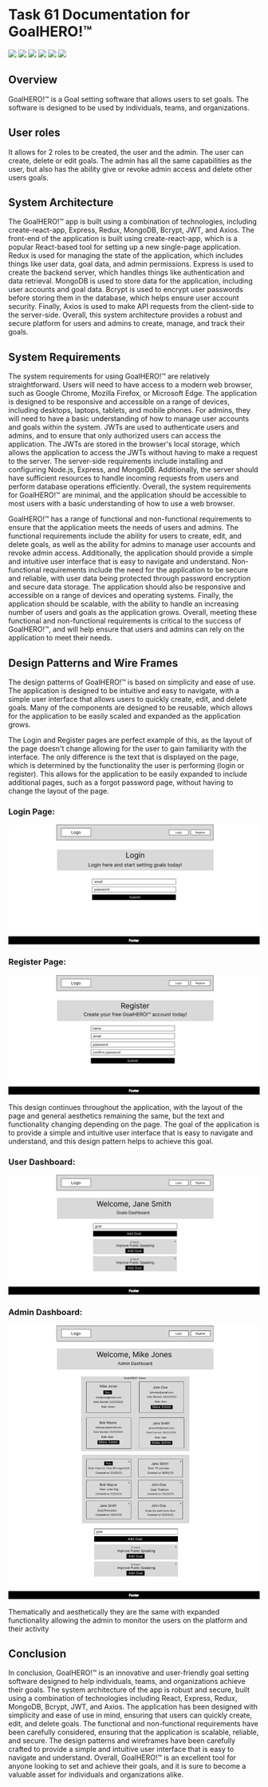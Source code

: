 # Task 61 Documentation for GoalHERO!™

![](https://img.shields.io/badge/React-20232A?style=for-the-badge&logo=react&logoColor=61DAFB)
![](https://img.shields.io/badge/JavaScript-F7DF1E?style=for-the-badge&logo=javascript&logoColor=black)
![](https://img.shields.io/badge/MongoDB-4EA94B?style=for-the-badge&logo=mongodb&logoColor=white)
![](https://img.shields.io/badge/json%20web%20tokens-323330?style=for-the-badge&logo=json-web-tokens&logoColor=pink)
![](https://img.shields.io/badge/Express.js-404D59?style=for-the-badge)
![](https://img.shields.io/badge/Redux-593D88?style=for-the-badge&logo=redux&logoColor=white)
## Overview
GoalHERO!™ is a Goal setting software that allows users to set goals. The software is designed to be used by individuals, teams, and organizations. 

## User roles
It allows for 2 roles to be created, the user and the admin. The user can create, delete or edit goals. The admin has all the same capabilities as the user, but also has the ability give or revoke admin access and delete other users goals.

## System Architecture   
The GoalHERO!™ app is built using a combination of technologies, including create-react-app, Express, Redux, MongoDB, Bcrypt, JWT, and Axios. The front-end of the application is built using create-react-app, which is a popular React-based tool for setting up a new single-page application. Redux is used for managing the state of the application, which includes things like user data, goal data, and admin permissions. Express is used to create the backend server, which handles things like authentication and data retrieval. MongoDB is used to store data for the application, including user accounts and goal data. Bcrypt is used to encrypt user passwords before storing them in the database, which helps ensure user account security. Finally, Axios is used to make API requests from the client-side to the server-side. Overall, this system architecture provides a robust and secure platform for users and admins to create, manage, and track their goals.

## System Requirements

The system requirements for using GoalHERO!™ are relatively straightforward. Users will need to have access to a modern web browser, such as Google Chrome, Mozilla Firefox, or Microsoft Edge. The application is designed to be responsive and accessible on a range of devices, including desktops, laptops, tablets, and mobile phones. For admins, they will need to have a basic understanding of how to manage user accounts and goals within the system. JWTs are used to authenticate users and admins, and to ensure that only authorized users can access the application. The JWTs are stored in the browser's local storage, which allows the application to access the JWTs without having to make a request to the server. The server-side requirements include installing and configuring Node.js, Express, and MongoDB. Additionally, the server should have sufficient resources to handle incoming requests from users and perform database operations efficiently. Overall, the system requirements for GoalHERO!™ are minimal, and the application should be accessible to most users with a basic understanding of how to use a web browser.

GoalHERO!™ has a range of functional and non-functional requirements to ensure that the application meets the needs of users and admins. The functional requirements include the ability for users to create, edit, and delete goals, as well as the ability for admins to manage user accounts and revoke admin access. Additionally, the application should provide a simple and intuitive user interface that is easy to navigate and understand. Non-functional requirements include the need for the application to be secure and reliable, with user data being protected through password encryption and secure data storage. The application should also be responsive and accessible on a range of devices and operating systems. Finally, the application should be scalable, with the ability to handle an increasing number of users and goals as the application grows. Overall, meeting these functional and non-functional requirements is critical to the success of GoalHERO!™, and will help ensure that users and admins can rely on the application to meet their needs.

## Design Patterns and Wire Frames

The design patterns of GoalHERO!™ is based on simplicity and ease of use. The application is designed to be intuitive and easy to navigate, with a simple user interface that allows users to quickly create, edit, and delete goals. Many of the components are designed to be reusable, which allows for the application to be easily scaled and expanded as the application grows.

The Login and Register pages are perfect example of this, as the layout of the page doesn't change allowing for the user to gain familiarity with the interface. The only difference is the text that is displayed on the page, which is determined by the functionality the user is performing (login or register). This allows for the application to be easily expanded to include additional pages, such as a forgot password page, without having to change the layout of the page.


### Login Page:

![](./Frame%201.png)

### Register Page:

![](./Frame%202.png)

This design continues throughout the application, with the layout of the page and general aesthetics remaining the same, but the text and functionality changing depending on the page. The goal of the application is to provide a simple and intuitive user interface that is easy to navigate and understand, and this design pattern helps to achieve this goal.

### User Dashboard:

![](./User%20Dashboard.png)


### Admin Dashboard:

![](./Admin%20Dashboad.png) 

Thematically and aesthetically they are the same with expanded functionality allowing the admin to monitor the users on the platform and their activity

## Conclusion

In conclusion, GoalHERO!™ is an innovative and user-friendly goal setting software designed to help individuals, teams, and organizations achieve their goals. The system architecture of the app is robust and secure, built using a combination of technologies including React, Express, Redux, MongoDB, Bcrypt, JWT, and Axios. The application has been designed with simplicity and ease of use in mind, ensuring that users can quickly create, edit, and delete goals. The functional and non-functional requirements have been carefully considered, ensuring that the application is scalable, reliable, and secure. The design patterns and wireframes have been carefully crafted to provide a simple and intuitive user interface that is easy to navigate and understand. Overall, GoalHERO!™ is an excellent tool for anyone looking to set and achieve their goals, and it is sure to become a valuable asset for individuals and organizations alike.
